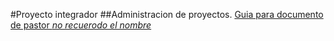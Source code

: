 #Proyecto integrador
##Administracion de proyectos.
[Guia para documento de pastor *no recuerodo el nombre*](/M.md)